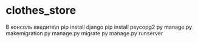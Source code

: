 # clothes_store
В консоль введите\n
pip install django
pip install psycopg2
py manage.py makemigration
py manage.py migrate
py manage.py runserver
